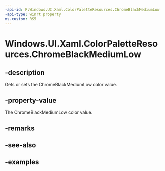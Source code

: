 ```yaml
---
-api-id: P:Windows.UI.Xaml.ColorPaletteResources.ChromeBlackMediumLow
-api-type: winrt property
ms.custom: RS5
---
```


<!-- Property syntax.
public IReference<Color> ChromeBlackMediumLow { get;  set; }
-->

# Windows.UI.Xaml.ColorPaletteResources.ChromeBlackMediumLow

## -description

Gets or sets the ChromeBlackMediumLow color value.

## -property-value

The ChromeBlackMediumLow color value.

## -remarks

## -see-also

## -examples

